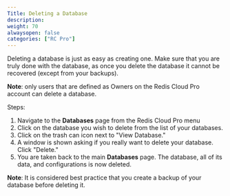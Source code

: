 ```yaml
---
Title: Deleting a Database
description:
weight: 70
alwaysopen: false
categories: ["RC Pro"]
---
```

Deleting a database is just as easy as creating one. Make sure that you
are truly done with the database, as once you delete the database it
cannot be recovered (except from your backups).

**Note**: only users that are defined as Owners on the Redis Cloud Pro account can
delete a database.

Steps:

1. Navigate to the **Databases** page from the Redis Cloud Pro menu
1. Click on the database you wish to delete from the list of your
    databases.
1. Click on the trash can icon next to "View Database."
1. A window is shown asking if you really want to delete your
    database. Click "Delete."
1. You are taken back to the main **Databases** page. The database,
    all of its data, and configurations is now deleted.

**Note**: It is considered best practice that you create a backup of
your database before deleting it.
